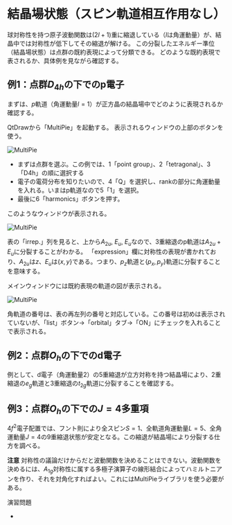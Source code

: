 # 結晶場状態（スピン軌道相互作用なし）

球対称性を持つ原子波動関数は$(2l+1)$重に縮退している（$l$は角運動量）が、結晶中では対称性が低下してその縮退が解ける。
この分裂したエネルギー準位（結晶場状態）は点群の既約表現によって分類できる。
どのような既約表現で表されるか、具体例を見ながら確認する。

## 例1：点群$D_{4h}$の下でのp電子

まずは、$p$軌道（角運動量$l=1$）が正方晶の結晶場中でどのように表現されるか確認する。

QtDrawから「MultiPie」を起動する。
表示されるウィンドウの上部のボタンを使う。

![MultiPie](./cef_multipie.png)

- まずは点群を選ぶ。この例では、1「point group」、2「tetragonal」、3「D4h」の順に選択する
- 電子の電荷分布を知りたいので、4「Q」を選択し、rankの部分に角運動量を入れる。いまはp軌道なので5「1」を選択。
- 最後に6「harmonics」ボタンを押す。

このようなウィンドウが表示される。

![MultiPie](./cef_p_table.png)

表の「irrep.」列を見ると、上から$A_{2u}$, $E_u$, $E_u$なので、3重縮退のp軌道は$A_{2u} + E_u$に分裂することがわかる。
「expression」欄に対称性の表現が書かれており、$A_{2u}$は$z$、$E_u$は$\{x, y\}$である。つまり、$p_z$軌道と$\{p_x, p_y\}$軌道に分裂することを意味する。

メインウィンドウには既約表現の軌道の図が表示される。

![MultiPie](./cef_p_orbital.png)

角軌道の番号は、表の再左列の番号と対応している。この番号は初めは表示されていないが、「list」ボタン→「orbital」タブ→「ON」にチェックを入れることで表示される。

## 例2：点群$O_h$の下でのd電子

例として、d電子（角運動量2）の5重縮退が立方対称を持つ結晶場により、2重縮退の$e_g$軌道と3重縮退の$t_{2g}$軌道に分裂することを確認する。


## 例3：点群$O_h$の下での$J=4$多重項

$4f^2$電子配置では、フント則により全スピン$S=1$、全軌道角運動量$L=5$、全角運動量$J=4$の9重縮退状態が安定となる。この縮退が結晶場により分裂する仕方を調べる。


**注意**
対称性の議論だけからだと波動関数を決めることはできない。波動関数を決めるには、$A_{1g}$対称性に属する多極子演算子の線形結合によってハミルトニアンを作り、それを対角化すればよい。これにはMultiPieライブラリを使う必要がある。


演習問題

-